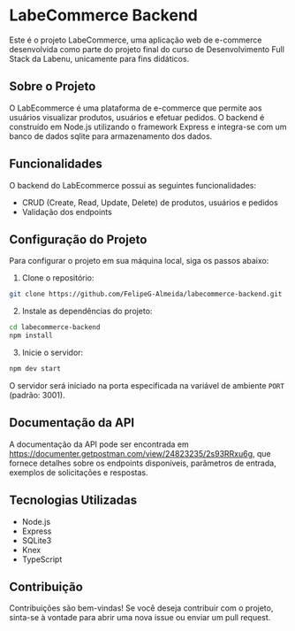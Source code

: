 # LabeCommerce Backend

Este é o projeto LabeCommerce, uma aplicação web de e-commerce desenvolvida como parte do projeto final do curso de Desenvolvimento Full Stack da Labenu, unicamente para fins didáticos.

## Sobre o Projeto

O LabEcommerce é uma plataforma de e-commerce que permite aos usuários visualizar produtos, usuários e efetuar pedidos. O backend é construído em Node.js utilizando o framework Express e integra-se com um banco de dados sqlite para armazenamento dos dados.

## Funcionalidades

O backend do LabEcommerce possui as seguintes funcionalidades:

- CRUD (Create, Read, Update, Delete) de produtos, usuários e pedidos
- Validação dos endpoints

## Configuração do Projeto

Para configurar o projeto em sua máquina local, siga os passos abaixo:

1. Clone o repositório:

```bash
git clone https://github.com/FelipeG-Almeida/labecommerce-backend.git

```

2. Instale as dependências do projeto:

```bash
cd labecommerce-backend
npm install
```

3. Inicie o servidor:

```bash
npm dev start
```

O servidor será iniciado na porta especificada na variável de ambiente `PORT` (padrão: 3001).

## Documentação da API

A documentação da API pode ser encontrada em https://documenter.getpostman.com/view/24823235/2s93RRxu6g, que fornece detalhes sobre os endpoints disponíveis, parâmetros de entrada, exemplos de solicitações e respostas.

## Tecnologias Utilizadas

- Node.js
- Express
- SQLite3
- Knex
- TypeScript

## Contribuição

Contribuições são bem-vindas! Se você deseja contribuir com o projeto, sinta-se à vontade para abrir uma nova issue ou enviar um pull request.

